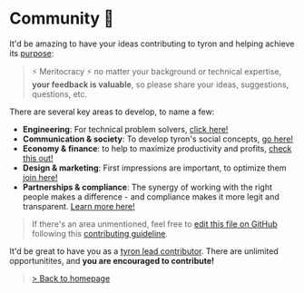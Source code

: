 # Community :high_brightness:
It'd be amazing to have your ideas contributing to tyron and helping achieve its [purpose](https://www.tyron.network/#the-purpose-of-tyron): 

> :zap: Meritocracy :zap: no matter your background or technical expertise, **your feedback is valuable**, so please share your ideas, suggestions, questions, etc.

There are several key areas to develop, to name a few: 
- **Engineering**: For technical problem solvers, [click here!](https://github.com/tyronNetwork/tyron/blob/master/community/contributors/engineering.md)
- **Communication & society**: To develop tyron's social concepts, [go here!](https://github.com/tyronNetwork/tyron/blob/master/community/contributors/communication&society.md)
- **Economy & finance**: to help to maximize productivity and profits, [check this out!](https://github.com/tyronNetwork/tyron/blob/master/community/contributors/economy&finance.md)
- **Design & marketing**: First impressions are important, to optimize them [join here!](https://github.com/tyronNetwork/tyron/blob/master/community/contributors/design&marketing.md)
- **Partnerships & compliance**: The synergy of working with the right people makes a difference - and compliance makes it more legit and transparent. [Learn more here!](https://github.com/tyronNetwork/tyron/blob/master/community/contributors/partnerships&compliance.md)
> If there's an area unmentioned, feel free to [edit this file on GitHub](https://github.com/tyronNetwork/tyron/blob/master/community/README.md) following this [contributing guideline](https://github.com/tyronNetwork/tyron/blob/master/CONTRIBUTING.md).

It'd be great to have you as a [tyron lead contributor](./leadContributors.md). There are unlimited opportunitites, and **you are encouraged to contribute!**

> <a href="/"> > Back to homepage </a>
